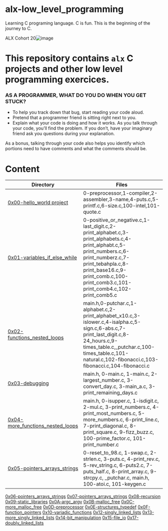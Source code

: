 # alx-low_level_programming
Learning C programing language. C is fun.
This is the beginning of the journey to C.

ALX Cohort 20![image](https://user-images.githubusercontent.com/105258746/189962379-f8aca8d6-0a1b-4367-8360-af2dd481734e.png)

# This repository contains `alx` C projects and other low level programming exercices.

### AS A PROGRAMMER, WHAT DO YOU DO WHEN YOU GET STUCK?
- To help you track down that bug, start reading your code aloud. 
- Pretend that a programmer friend is sitting right next to you. 
- Explain what your code is doing and how it works. As you talk through your code, you’ll find the problem. If you don’t, have your imaginary friend ask you questions during your explanation.


As a bonus, talking through your code also helps you identify which portions need to have comments and what the comments should be.


# Content
Directory | Files
--------- | -----
[0x00-hello_world project](https://github.com/Adeakin/alx-low_level_programming/tree/main/0x00-hello_world) | 0-preprocessor,1-compiler,2-assembler,3-name,4-puts.c,5-printf.c,6-size.c,100-intel,101-quote.c
[0x01-variables_if_else_while](https://github.com/Adeakin/alx-low_level_programming/tree/main/0x01-variables_if_else_while) | 0-positive_or_negative.c,1-last_digit.c,2-print_alphabet.c,3-print_alphabets.c,4-print_alphabt.c,5-print_numbers.c,6-print_numberz.c,7-print_tebahpla.c,8-print_base16.c,9-print_comb.c,100-print_comb3.c,101-print_comb4.c,102-print_comb5.c
[0x02-functions_nested_loops](https://github.com/Adeakin/alx-low_level_programming/tree/main/0x02-functions_nested_loops) | main.h,0-putchar.c,1-alphabet.c,2-print_alphabet_x10.c,3-islower.c,4-isalpha.c,5-sign.c,6-abs.c,7-print_last_digit.c,8-24_hours.c,9-times_table.c,_putchar.c,100-times_table.c,101-natural.c,102-fibonacci.c,103-fibonacci.c,104-fibonacci.c
[0x03-debugging](https://github.com/Adeakin/alx-low_level_programming/tree/main/0x03-debugging) | main.h, 0-main.c, 1-main.c, 2-largest_number.c, 3-convert_day.c, 3-main_a.c, 3-print_remaining_days.c
[0x04-more_functions_nested_loops](https://github.com/Adeakin/alx-low_level_programming/tree/main/0x04-more_functions_nested_loops) | main.h, 0-isupper.c, 1-isdigit.c, 2-mul.c, 3-print_numbers.c, 4-print_most_numbers.c, 5-more_numbers.c, 6-print_line.c, 7-print_diagonal.c, 8-print_square.c, 9-fizz_buzz.c, 100-prime_factor.c, 101-print_number.c
[0x05-pointers_arrays_strings](https://github.com/Adeakin/alx-low_level_programming/tree/main/0x05-pointers_arrays_strings) | 0-reset_to_98.c, 1-swap.c, 2-strlen.c, 3-puts.c, 4-print_rev.c, 5-rev_string.c, 6-puts2.c, 7-puts_half.c, 8-print_array.c, 9-strcpy.c, _putchar.c, main.h, 100-atoi.c, 101-keygen.c
[0x06-pointers_arrays_strings](https://github.com/Adeakin/alx-low_level_programming/tree/main/0x06-pointers_arrays_strings)
[0x07-pointers_arrays_strings](https://github.com/Adeakin/alx-low_level_programming/tree/main/0x07-pointers_arrays_strings)
[0x08-recursion](https://github.com/Adeakin/alx-low_level_programming/tree/main/0x08-recursion)
[0x09-static_libraries](https://github.com/Adeakin/alx-low_level_programming/tree/main/0x09-static_libraries)
[0x0A-argc_argv](https://github.com/Adeakin/alx-low_level_programming/tree/main/0x0A-argc_argv)
[0x0B-malloc_free](https://github.com/Adeakin/alx-low_level_programming/tree/main/0x0B-malloc_free)
[0x0C-more_malloc_free](https://github.com/Adeakin/alx-low_level_programming/tree/main/0x0C-more_malloc_free)
[0x0D-preprocessor](https://github.com/Adeakin/alx-low_level_programming/tree/main/0x0D-preprocessor)
[0x0E-structures_typedef](https://github.com/Adeakin/alx-low_level_programming/tree/main/0x0E-structures_typedef)
[0x0F-function_pointers](https://github.com/Adeakin/alx-low_level_programming/tree/main/0x0F-function_pointers)
[0x10-variadic_functions](https://github.com/Adeakin/alx-low_level_programming/tree/main/0x10-variadic_functions)
[0x12-singly_linked_lists](https://github.com/Adeakin/alx-low_level_programming/tree/main/0x12-singly_linked_lists)
[0x13-more_singly_linked_lists](https://github.com/Adeakin/alx-low_level_programming/tree/main/0x13-more_singly_linked_lists)
[0x14-bit_manipulation](https://github.com/Adeakin/alx-low_level_programming/tree/main/0x14-bit_manipulation)
[0x15-file_io](https://github.com/Adeakin/alx-low_level_programming/tree/main/0x15-file_io)
[0x17-doubly_linked_lists](https://github.com/Adeakin/alx-low_level_programming/tree/main/0x17-doubly_linked_lists)
